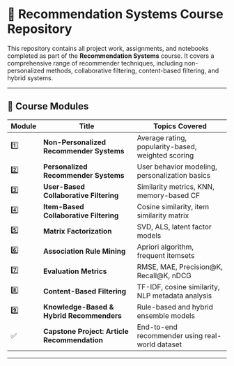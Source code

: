 # 📘 Recommendation Systems Course Repository

This repository contains all project work, assignments, and notebooks completed as part of the **Recommendation Systems** course. It covers a comprehensive range of recommender techniques, including non-personalized methods, collaborative filtering, content-based filtering, and hybrid systems.

---

## 🧠 Course Modules

| Module | Title | Topics Covered |
|--------|-------|----------------|
| 1️⃣ | **Non-Personalized Recommender Systems** | Average rating, popularity-based, weighted scoring |
| 2️⃣ | **Personalized Recommender Systems** | User behavior modeling, personalization basics |
| 3️⃣ | **User-Based Collaborative Filtering** | Similarity metrics, KNN, memory-based CF |
| 4️⃣ | **Item-Based Collaborative Filtering** | Cosine similarity, item similarity matrix |
| 5️⃣ | **Matrix Factorization** | SVD, ALS, latent factor models |
| 6️⃣ | **Association Rule Mining** | Apriori algorithm, frequent itemsets |
| 7️⃣ | **Evaluation Metrics** | RMSE, MAE, Precision@K, Recall@K, nDCG |
| 8️⃣ | **Content-Based Filtering** | TF-IDF, cosine similarity, NLP metadata analysis |
| 9️⃣ | **Knowledge-Based & Hybrid Recommenders** | Rule-based and hybrid ensemble models |
| ✅ | **Capstone Project: Article Recommendation** | End-to-end recommender using real-world dataset |

---



